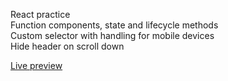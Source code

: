 React practice  
Function components, state and lifecycle methods  
Custom selector with handling for mobile devices  
Hide header on scroll down  

[Live preview](https://mart-in-a-jar.github.io/odin-memory-card/)
